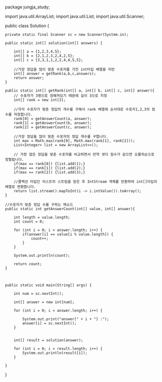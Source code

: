 package jungja_study;

import java.util.ArrayList;
import java.util.List;
import java.util.Scanner;

public class Solution {

    private static final Scanner sc = new Scanner(System.in);

    public static int[] solution(int[] answers) {
           
        int[] a = {1,2,3,4,5};
        int[] b = {2,1,2,3,2,4,2,5};
        int[] c = {3,3,1,1,2,2,4,4,5,5};
        
        //가장 정답을 많이 맞춘 수포자를 가진 int타입 배열을 리턴
        int[] answer = getRank(a,b,c,answers);
        return answer;
    }

    public static int[] getRank(int[] a, int[] b, int[] c, int[] answer){
        // 수포자가 3명으로 정해져있기 때문에 길이 3으로 지정
        int[] rank = new int[3];
        
        //각각 수포자가 맞춘 정답의 개수를 구해서 rank 배열에 순서대로 수포자1,2,3의 점수를 저장합니다.
        rank[0] = getAnswerCount(a, answer);    
        rank[1] = getAnswerCount(b, answer);
        rank[2] = getAnswerCount(c, answer);

        //가장 정답을 많이 맞춘 수포자의 정답 개수를 구합니다.
        int max = Math.max(rank[0], Math.max(rank[1], rank[2]));
        List<Integer> list = new ArrayList<>();
        
        // 가장 많은 정답을 맞춘 수포자를 비교하면서 만약 셋다 점수가 같으면 오름차순으로 정렬됩니다.
        if(max == rank[0]) {list.add(1);}
        if(max == rank[1]) {list.add(2);}
        if(max == rank[2]) {list.add(3);}

        //콜렉션 타입인 리스트의 스트림을 얻은 후 IntStream 객체를 반환하여 int[]타입의 배열로 변환합니다.
        return list.stream().mapToInt(i -> i.intValue()).toArray();
    }

    //수포자가 맞춘 정답 수를 구하는 메소드
    public static int getAnswerCount(int[] value, int[] answer){

        int length = value.length;
        int count = 0;

        for (int i = 0; i < answer.length; i++) {
            if(answer[i] == value[i % value.length]) {
                count++;
            }
        }

        System.out.println(count);

        return count;
    }



    public static void main(String[] args) {

        int num = sc.nextInt();

        int[] answer = new int[num];

        for (int i = 0; i < answer.length; i++) {

            System.out.print("answer[" + i + "] :");
            answer[i] = sc.nextInt();
        }


        int[] result = solution(answer);

        for (int i = 0; i < result.length; i++) {
            System.out.println(result[i]);
        }

    }


}
